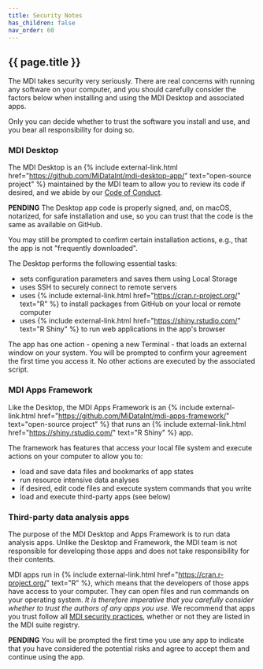 ```yaml
---
title: Security Notes
has_children: false
nav_order: 60
---
```


## {{ page.title }}

The MDI takes security very seriously. There are real 
concerns with running any software on your computer,
and you should carefully consider the factors below 
when installing and using the MDI Desktop and associated apps.

Only you can decide whether to trust the software you install
and use, and you bear all responsibility for doing so.

### MDI Desktop

The MDI Desktop is an 
{% include external-link.html href="https://github.com/MiDataInt/mdi-desktop-app/" text="open-source project" %}
maintained by the MDI team to allow you to review its code if desired,
and we abide by our 
[Code of Conduct](https://midataint.github.io/docs/registry/00_index/#mdi-developer-code-of-conduct/).

**PENDING** The Desktop app code is properly signed, and, on macOS, 
notarized, for safe installation and use, so you can trust
that the code is the same as available on GitHub.

You may still be prompted to confirm certain installation actions,
e.g., that the app is not "frequently downloaded".

The Desktop performs the following essential tasks:
- sets configuration parameters and saves them using Local Storage
- uses SSH to securely connect to remote servers
- uses {% include external-link.html href="https://cran.r-project.org/" text="R" %} to install packages from GitHub on your local or remote computer
- uses {% include external-link.html href="https://shiny.rstudio.com/" text="R Shiny" %} to run web applications in the app's browser

The app has one action - opening a new Terminal - 
that loads an external window on your system. You will be prompted
to confirm your agreement the first time you access it. No other actions
are executed by the associated script.

### MDI Apps Framework

Like the Desktop, the MDI Apps Framework is an 
{% include external-link.html href="https://github.com/MiDataInt/mdi-apps-framework/" text="open-source project" %}
that runs an
{% include external-link.html href="https://shiny.rstudio.com/" text="R Shiny" %} app.

The framework has features that access your local file system
and execute actions on your computer to allow you to:
- load and save data files and bookmarks of app states
- run resource intensive data analyses
- if desired, edit code files and execute system commands that you write
- load and execute third-party apps (see below)

### Third-party data analysis apps

The purpose of the MDI Desktop and Apps Framework
is to run data analysis apps. Unlike the
Desktop and Framework, the MDI team is not responsible for developing
those apps and does not take responsibility for their contents.

MDI apps run in 
{% include external-link.html href="https://cran.r-project.org/" text="R" %}, 
which means that the developers of those
apps have access to your computer. They can open files and run
commands on your operating system. _It is therefore imperative that
you carefully consider whether to trust the authors of any apps you use._
We recommend that apps you trust follow all 
[MDI security practices](https://midataint.github.io/docs/registry/00_index/), 
whether or not they are listed in the MDI suite registry.

**PENDING** You will be prompted the first time you use any app
to indicate that you have considered the potential risks and agree to
accept them and continue using the app.
